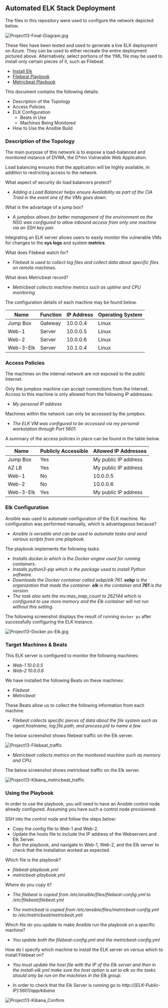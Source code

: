 ## Automated ELK Stack Deployment

The files in this repository were used to configure the network depicted below.

![Project13-Final-Diagram.jpg](https://github.com/j-petrycki202/my-cyber-experience/blob/main/ansible/ansible/Images/Project13-Final-Diagram.jpg)

These files have been tested and used to generate a live ELK deployment on Azure. They can be used to either recreate the entire deployment pictured above. Alternatively, select portions of the YML file may be used to install only certain pieces of it, such as Filebeat.

  - [Install Elk](/ansible/ansible/install-elk.yml)
  - [Filebeat Playbook](/ansible/ansible/filebeat-playbook.yml)
  - [Metricbeat Playbook](/ansible/ansible/metricbeat-playbook.yml)

This document contains the following details:
- Description of the Topology
- Access Policies
- ELK Configuration
  - Beats in Use
  - Machines Being Monitored
- How to Use the Ansible Build


### Description of the Topology

The main purpose of this network is to expose a load-balanced and monitored instance of DVWA, the D*mn Vulnerable Web Application.

Load balancing ensures that the application will be highly available, in addition to restricting access to the network.

What aspect of security do load balancers protect?
- _Adding a Load Balancer helps ensure Availability as part of the CIA Triad in the event one of the VMs goes down._

What is the advantage of a jump box?
- _A jumpbox allows for better management of the environment as the NSG was configured to allow inbound access from only one machine via an SSH key pair._

Integrating an ELK server allows users to easily monitor the vulnerable VMs for changes to the **sys logs** and system **metrics**.

What does Filebeat watch for?
- _Filebeat is used to collect log files and collect data about specific files on remote machines._

What does Metricbeat record?
- _Metricbeat collects machine metrics such as uptime and CPU monitoring_

The configuration details of each machine may be found below.

| Name     | Function | IP Address | Operating System |
|----------|----------|------------|------------------|
| Jump Box | Gateway  | 10.0.0.4   | Linux            |
| Web-1    | Server   | 10.0.0.5   | Linux            |
| Web-2    | Server   | 10.0.0.6   | Linux            |
| Web-3-Elk| Server   | 10.1.0.4   | Linux            |

### Access Policies

The machines on the internal network are not exposed to the public Internet. 

Only the jumpbox machine can accept connections from the Internet. Access to this machine is only allowed from the following IP addresses:
- _My personal IP address_

Machines within the network can only be accessed by the jumpbox.
- _The ELK VM was configured to be accessed via my personal workstation through Port 5601._

A summary of the access policies in place can be found in the table below.

| Name     | Publicly Accessible | Allowed IP Addresses |
|----------|---------------------|----------------------|
| Jump Box | Yes                 | My public IP address |
| AZ LB    | Yes                 | My public IP address |
| Web-1    | No                  | 10.0.0.5             |
| Web-2    | No                  | 10.0.0.6             |
| Web-3-Elk| Yes                 | My public IP address |

### Elk Configuration

Ansible was used to automate configuration of the ELK machine. No configuration was performed manually, which is advantageous because?
- _Ansible is versatile and can be used to automate tasks and send various scripts from one playbook_.

The playbook implements the following tasks:
- _Installs docker.io which is the Docker engine used for running containers_.
- _Installs python3-pip which is the package used to install Python software_.
- _Downloads the Docker container called sebp/elk:761. **sebp** is the organization that made the container. **elk** is the container and **761** is the version_.
- _The task also sets the mv.max_map_count to 262144 which is configured to use more memory and the Elk container will not run without this setting_.

The following screenshot displays the result of running `docker ps` after successfully configuring the ELK instance.

![Project13-Docker ps-Elk.jpg](https://github.com/j-petrycki202/my-cyber-experience/blob/main/ansible/ansible/Images/Project13-Docker%20ps-Elk.jpg)

### Target Machines & Beats
This ELK server is configured to monitor the following machines:
- _Web-1 10.0.0.5_
- _Web-2 10.0.0.6_

We have installed the following Beats on these machines:
- _Filebeat_
- _Metricbeat_

These Beats allow us to collect the following information from each machine:
- _Filebeat collects specific pieces of data about the file system such as agent.hostname, log.file.path, and process.pid to name a few._ 

The below screenshot shows filebeat traffic on the Elk server.

![Project13-Filebeat_traffic](https://user-images.githubusercontent.com/96384289/160025715-e8a1e61c-b5f2-4fd7-aa14-d3717f411d36.jpeg)


- _Metricbeat collects metrics on the monitored machine such as memory and CPU._

The below screenshot shows metricbeat traffic on the Elk server.

![Project13-Kibana_metricbeat_traffic](https://user-images.githubusercontent.com/96384289/160026234-3c19f28b-5dce-43dc-8026-6bbdbdd1d900.jpeg)


### Using the Playbook
In order to use the playbook, you will need to have an Ansible control node already configured. Assuming you have such a control node provisioned: 

SSH into the control node and follow the steps below:
- Copy the config file to Web-1 and Web-2.
- Update the hosts file to include the IP address of the Webservers and Elk Server.
- Run the playbook, and navigate to Web-1, Web-2, and the Elk server to check that the installation worked as expected.

Which file is the playbook? 
- _filebeat-playbook.yml_
- _metricbeat-playbook.yml_

Where do you copy it?
- _The filebeat is copied from /etc/ansible/files/filebeat-config.yml to /etc/filebeat/filebeat.yml_

- _The metricbeat is copied from /etc/ansible/files/metricbeat-config.yml to /etc/metricbeat/metricbeat.yml_

Which file do you update to make Ansible run the playbook on a specific machine?
- _You update both the filebeat-config.yml and the metricbeat-config.yml_

How do I specify which machine to install the ELK server on versus which to install Filebeat on?
- _You must update the host file with the IP of the Elk server and then in the install-elk.yml make sure the host option is set to elk so the tasks should only be run on the machines in the Elk group_.


- In order to check that the Elk Server is running go to _http://[ELK-Public-IP]:5601/app/kibana_

![Project13-Kibana_Confirm](https://user-images.githubusercontent.com/96384289/160026533-28b5ae1c-4b2b-4451-9c39-c8f1f7f5428c.jpeg)




